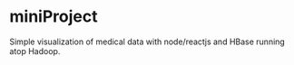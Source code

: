 # miniProject
Simple visualization of medical data with node/reactjs and HBase running atop Hadoop.
